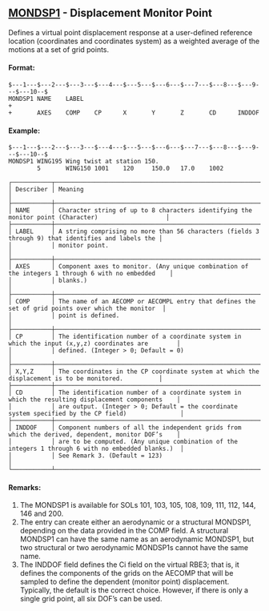 ## [MONDSP1](https://help.hexagonmi.com/bundle/MSC_Nastran_2022.4/page/Nastran_Combined_Book/qrg/bulkno/TOC.MONDSP1.xhtml) - Displacement Monitor Point

Defines a virtual point displacement response at a user-defined reference location (coordinates and coordinates system) as a weighted average of the motions at a set of grid points.

#### Format:

```nastran
$---1---$---2---$---3---$---4---$---5---$---6---$---7---$---8---$---9---$---10--$
MONDSP1 NAME    LABEL                                                   +
+       AXES    COMP    CP      X       Y       Z       CD      INDDOF          
```

#### Example:

```nastran
$---1---$---2---$---3---$---4---$---5---$---6---$---7---$---8---$---9---$---10--$
MONDSP1 WING195 Wing twist at station 150.
        5       WING150 1001    120     150.0   17.0    1002    
```

```text
┌───────────┬────────────────────────────────────────────────────────────────────────────────────────────────────┐
│ Describer │ Meaning                                                                                            │
├───────────┼────────────────────────────────────────────────────────────────────────────────────────────────────┤
│ NAME      │ Character string of up to 8 characters identifying the monitor point (Character)                   │
├───────────┼────────────────────────────────────────────────────────────────────────────────────────────────────┤
│ LABEL     │ A string comprising no more than 56 characters (fields 3 through 9) that identifies and labels the │
│           │ monitor point.                                                                                     │
├───────────┼────────────────────────────────────────────────────────────────────────────────────────────────────┤
│ AXES      │ Component axes to monitor. (Any unique combination of the integers 1 through 6 with no embedded    │
│           │ blanks.)                                                                                           │
├───────────┼────────────────────────────────────────────────────────────────────────────────────────────────────┤
│ COMP      │ The name of an AECOMP or AECOMPL entry that defines the set of grid points over which the monitor  │
│           │ point is defined.                                                                                  │
├───────────┼────────────────────────────────────────────────────────────────────────────────────────────────────┤
│ CP        │ The identification number of a coordinate system in which the input (x,y,z) coordinates are        │
│           │ defined. (Integer > 0; Default = 0)                                                                │
├───────────┼────────────────────────────────────────────────────────────────────────────────────────────────────┤
│ X,Y,Z     │ The coordinates in the CP coordinate system at which the displacement is to be monitored.          │
├───────────┼────────────────────────────────────────────────────────────────────────────────────────────────────┤
│ CD        │ The identification number of a coordinate system in which the resulting displacement components    │
│           │ are output. (Integer > 0; Default = the coordinate system specified by the CP field)               │
├───────────┼────────────────────────────────────────────────────────────────────────────────────────────────────┤
│ INDDOF    │ Component numbers of all the independent grids from which the derived, dependent, monitor DOF’s    │
│           │ are to be computed. (Any unique combination of the integers 1 through 6 with no embedded blanks.)  │
│           │ See Remark 3. (Default = 123)                                                                      │
└───────────┴────────────────────────────────────────────────────────────────────────────────────────────────────┘
```

#### Remarks:

1. The MONDSP1 is available for SOLs 101, 103, 105, 108, 109, 111, 112, 144, 146 and 200.
2. The entry can create either an aerodynamic or a structural MONDSP1, depending on the data provided in the COMP field. A structural MONDSP1 can have the same name as an aerodynamic MONDSP1, but two structural or two aerodynamic MONDSP1s cannot have the same name.
3. The INDDOF field defines the Ci field on the virtual RBE3; that is, it defines the components of the grids on the AECOMP that will be sampled to define the dependent (monitor point) displacement. Typically, the default is the correct choice. However, if there is only a single grid point, all six DOF’s can be used.
